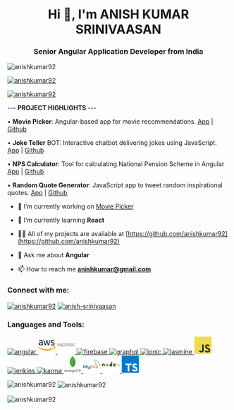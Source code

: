 <h1 align="center">Hi 👋, I'm ANISH KUMAR SRINIVAASAN</h1>
<h3 align="center">Senior Angular Application Developer from India</h3>

<p align="left"> <img src="https://komarev.com/ghpvc/?username=anishkumar92&label=Profile%20views&color=0e75b6&style=flat" alt="anishkumar92" /> </p>

<p align="left"> <a href="https://github.com/ryo-ma/github-profile-trophy"><img src="https://github-profile-trophy.vercel.app/?username=anishkumar92" alt="anishkumar92" /></a> </p>

<p align="left"> <a href="https://twitter.com/anishkumar92" target="blank"><img src="https://img.shields.io/twitter/follow/anishkumar92?logo=twitter&style=for-the-badge" alt="anishkumar92" /></a> </p>

--- **PROJECT HIGHLIGHTS** ---

•	**Movie Picker**: Angular-based app for movie recommendations.  [App](https://movie-picker-chi.vercel.app/) |  [Github](https://github.com/anishkumar92/PickAMovie)

•	**Joke Teller** BOT: Interactive chatbot delivering jokes using JavaScript.  [App](https://anishkumar92.github.io/jokeTeller/) | [Github](https://github.com/anishkumar92/jokeTeller)

•	**NPS Calculator**: Tool for calculating National Pension Scheme in Angular [App](https://nps-calculator.vercel.app/) | [Github](https://github.com/anishkumar92/nps-calculator)

•	**Random Quote Generator**: JavaScript app to tweet random inspirational quotes.  [App](https://anishkumar92.github.io/quote-generator/) | [Github](https://github.com/anishkumar92/quote-generator)


- 🔭 I’m currently working on [Movie Picker](https://github.com/anishkumar92/PickAMovie)

- 🌱 I’m currently learning **React**

- 👨‍💻 All of my projects are available at [https://github.com/anishkumar92](https://github.com/anishkumar92)

- 💬 Ask me about **Angular**

- 📫 How to reach me **anishkumar@gmail.com**

<h3 align="left">Connect with me:</h3>
<p align="left">
<a href="https://twitter.com/anishkumar92" target="blank"><img align="center" src="https://raw.githubusercontent.com/rahuldkjain/github-profile-readme-generator/master/src/images/icons/Social/twitter.svg" alt="anishkumar92" height="30" width="40" /></a>
<a href="https://linkedin.com/in/anish-srinivaasan" target="blank"><img align="center" src="https://raw.githubusercontent.com/rahuldkjain/github-profile-readme-generator/master/src/images/icons/Social/linked-in-alt.svg" alt="anish-srinivaasan" height="30" width="40" /></a>
</p>

<h3 align="left">Languages and Tools:</h3>
<p align="left"> <a href="https://angular.io" target="_blank" rel="noreferrer"> <img src="https://angular.io/assets/images/logos/angular/angular.svg" alt="angular" width="40" height="40"/> </a> <a href="https://aws.amazon.com" target="_blank" rel="noreferrer"> <img src="https://raw.githubusercontent.com/devicons/devicon/master/icons/amazonwebservices/amazonwebservices-original-wordmark.svg" alt="aws" width="40" height="40"/> </a> <a href="https://expressjs.com" target="_blank" rel="noreferrer"> <img src="https://raw.githubusercontent.com/devicons/devicon/master/icons/express/express-original-wordmark.svg" alt="express" width="40" height="40"/> </a> <a href="https://firebase.google.com/" target="_blank" rel="noreferrer"> <img src="https://www.vectorlogo.zone/logos/firebase/firebase-icon.svg" alt="firebase" width="40" height="40"/> </a> <a href="https://graphql.org" target="_blank" rel="noreferrer"> <img src="https://www.vectorlogo.zone/logos/graphql/graphql-icon.svg" alt="graphql" width="40" height="40"/> </a> <a href="https://ionicframework.com" target="_blank" rel="noreferrer"> <img src="https://upload.wikimedia.org/wikipedia/commons/d/d1/Ionic_Logo.svg" alt="ionic" width="40" height="40"/> </a> <a href="https://jasmine.github.io/" target="_blank" rel="noreferrer"> <img src="https://www.vectorlogo.zone/logos/jasmine/jasmine-icon.svg" alt="jasmine" width="40" height="40"/> </a> <a href="https://developer.mozilla.org/en-US/docs/Web/JavaScript" target="_blank" rel="noreferrer"> <img src="https://raw.githubusercontent.com/devicons/devicon/master/icons/javascript/javascript-original.svg" alt="javascript" width="40" height="40"/> </a> <a href="https://www.jenkins.io" target="_blank" rel="noreferrer"> <img src="https://www.vectorlogo.zone/logos/jenkins/jenkins-icon.svg" alt="jenkins" width="40" height="40"/> </a> <a href="https://karma-runner.github.io/latest/index.html" target="_blank" rel="noreferrer"> <img src="https://raw.githubusercontent.com/detain/svg-logos/780f25886640cef088af994181646db2f6b1a3f8/svg/karma.svg" alt="karma" width="40" height="40"/> </a> <a href="https://www.mongodb.com/" target="_blank" rel="noreferrer"> <img src="https://raw.githubusercontent.com/devicons/devicon/master/icons/mongodb/mongodb-original-wordmark.svg" alt="mongodb" width="40" height="40"/> </a> <a href="https://www.mysql.com/" target="_blank" rel="noreferrer"> <img src="https://raw.githubusercontent.com/devicons/devicon/master/icons/mysql/mysql-original-wordmark.svg" alt="mysql" width="40" height="40"/> </a> <a href="https://nodejs.org" target="_blank" rel="noreferrer"> <img src="https://raw.githubusercontent.com/devicons/devicon/master/icons/nodejs/nodejs-original-wordmark.svg" alt="nodejs" width="40" height="40"/> </a> <a href="https://www.typescriptlang.org/" target="_blank" rel="noreferrer"> <img src="https://raw.githubusercontent.com/devicons/devicon/master/icons/typescript/typescript-original.svg" alt="typescript" width="40" height="40"/> </a> </p>

<p><img align="left" src="https://github-readme-stats.vercel.app/api/top-langs?username=anishkumar92&show_icons=true&locale=en&layout=compact" alt="anishkumar92" /></p>

<p>&nbsp;<img align="center" src="https://github-readme-stats.vercel.app/api?username=anishkumar92&show_icons=true&locale=en" alt="anishkumar92" /></p>

<p><img align="center" src="https://github-readme-streak-stats.herokuapp.com/?user=anishkumar92&" alt="anishkumar92" /></p>

